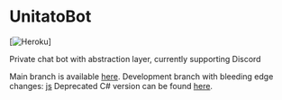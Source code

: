 # UnitatoBot

[![Heroku](http://heroku-badge.herokuapp.com/?app=unitatobot&style=flat)]

Private chat bot with abstraction layer, currently supporting Discord

Main branch is available [here](https://github.com/Filipsi/UnitatoBot/tree/production).
Development branch with bleeding edge changes: [js](https://github.com/Filipsi/UnitatoBot/tree/js)
Deprecated C# version can be found [here](https://github.com/Filipsi/UnitatoBot/tree/csharp).
